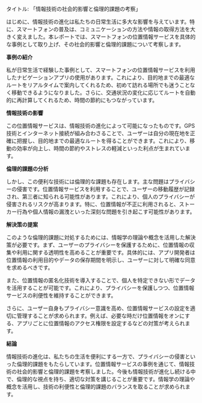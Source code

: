 タイトル: 「情報技術の社会的影響と倫理的課題の考察」

はじめに、情報技術の進化は私たちの日常生活に多大な影響を与えています。特に、スマートフォンの普及は、コミュニケーションの方法や情報の取得方法を大きく変えました。本レポートでは、スマートフォンの位置情報サービスを具体的な事例として取り上げ、その社会的影響と倫理的課題について考察します。

**事例の紹介**

私が日常生活で経験した事例として、スマートフォンの位置情報サービスを利用したナビゲーションアプリの使用があります。これにより、目的地までの最適なルートをリアルタイムで案内してくれるため、初めて訪れる場所でも迷うことなく移動できるようになりました。さらに、交通状況の変化に応じてルートを自動的に再計算してくれるため、時間の節約にもつながっています。

**情報技術の影響**

この位置情報サービスは、情報技術の進化によって可能になったものです。GPS技術とインターネット接続が組み合わさることで、ユーザーは自分の現在地を正確に把握し、目的地までの最適なルートを得ることができます。これにより、移動の効率が向上し、時間の節約やストレスの軽減といった利点が生まれています。

**倫理的課題の分析**

しかし、この便利な技術には倫理的な課題も存在します。主な問題はプライバシーの侵害です。位置情報サービスを利用することで、ユーザーの移動履歴が記録され、第三者に知られる可能性があります。これにより、個人のプライバシーが侵害されるリスクが高まります。特に、位置情報が不正に利用されると、ストーカー行為や個人情報の漏洩といった深刻な問題を引き起こす可能性があります。

**解決策の提案**

このような倫理的課題に対処するためには、情報学の理論や概念を活用した解決策が必要です。まず、ユーザーのプライバシーを保護するために、位置情報の収集や利用に関する透明性を高めることが重要です。具体的には、アプリ開発者は位置情報の利用目的やデータの保存期間を明示し、ユーザーに対して明確な同意を求めるべきです。

また、位置情報の匿名化技術を導入することで、個人を特定できない形でデータを活用することが可能です。これにより、プライバシーを保護しつつ、位置情報サービスの利便性を維持することができます。

さらに、ユーザー自身もプライバシー意識を高め、位置情報サービスの設定を適切に管理することが求められます。例えば、必要な時だけ位置情報をオンにする、アプリごとに位置情報のアクセス権限を設定するなどの対策が考えられます。

**結論**

情報技術の進化は、私たちの生活を便利にする一方で、プライバシーの侵害といった倫理的課題をもたらしています。位置情報サービスの事例を通じて、情報技術の社会的影響と倫理的課題を考察しました。今後も情報技術が進化し続ける中で、倫理的な視点を持ち、適切な対策を講じることが重要です。情報学の理論や概念を活用し、技術の利便性と倫理的課題のバランスを取ることが求められます。